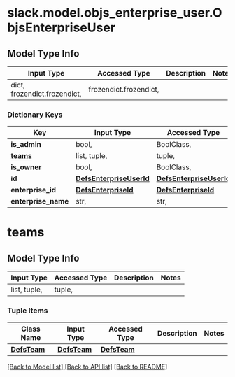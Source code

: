# slack.model.objs_enterprise_user.ObjsEnterpriseUser

## Model Type Info
Input Type | Accessed Type | Description | Notes
------------ | ------------- | ------------- | -------------
dict, frozendict.frozendict,  | frozendict.frozendict,  |  | 

### Dictionary Keys
Key | Input Type | Accessed Type | Description | Notes
------------ | ------------- | ------------- | ------------- | -------------
**is_admin** | bool,  | BoolClass,  |  | 
**[teams](#teams)** | list, tuple,  | tuple,  |  | 
**is_owner** | bool,  | BoolClass,  |  | 
**id** | [**DefsEnterpriseUserId**](DefsEnterpriseUserId.md) | [**DefsEnterpriseUserId**](DefsEnterpriseUserId.md) |  | 
**enterprise_id** | [**DefsEnterpriseId**](DefsEnterpriseId.md) | [**DefsEnterpriseId**](DefsEnterpriseId.md) |  | 
**enterprise_name** | str,  | str,  |  | 

# teams

## Model Type Info
Input Type | Accessed Type | Description | Notes
------------ | ------------- | ------------- | -------------
list, tuple,  | tuple,  |  | 

### Tuple Items
Class Name | Input Type | Accessed Type | Description | Notes
------------- | ------------- | ------------- | ------------- | -------------
[**DefsTeam**](DefsTeam.md) | [**DefsTeam**](DefsTeam.md) | [**DefsTeam**](DefsTeam.md) |  | 

[[Back to Model list]](../../README.md#documentation-for-models) [[Back to API list]](../../README.md#documentation-for-api-endpoints) [[Back to README]](../../README.md)


